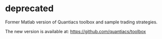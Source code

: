 # deprecated
Former Matlab version of Quantiacs toolbox and sample trading strategies.

The new version is available at: https://github.com/quantiacs/toolbox
